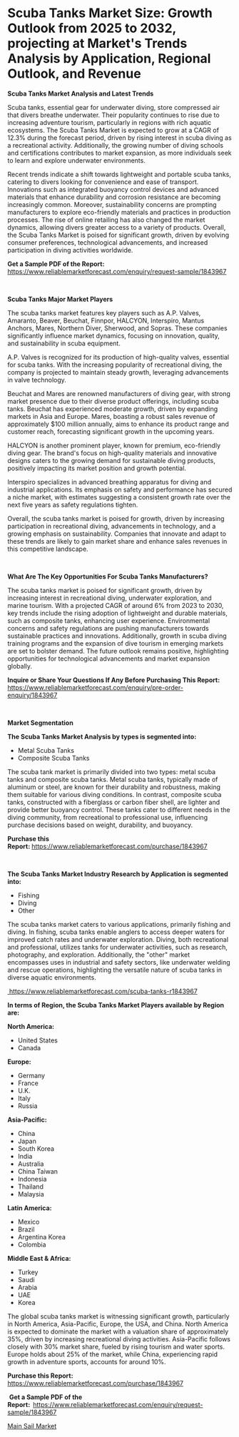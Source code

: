 <p><h1>Scuba Tanks Market Size: Growth Outlook from 2025 to 2032, projecting at Market's Trends Analysis by Application, Regional Outlook, and Revenue</h1></p><p><strong>Scuba Tanks Market Analysis and Latest Trends</strong></p>
<p><p>Scuba tanks, essential gear for underwater diving, store compressed air that divers breathe underwater. Their popularity continues to rise due to increasing adventure tourism, particularly in regions with rich aquatic ecosystems. The Scuba Tanks Market is expected to grow at a CAGR of 12.3% during the forecast period, driven by rising interest in scuba diving as a recreational activity. Additionally, the growing number of diving schools and certifications contributes to market expansion, as more individuals seek to learn and explore underwater environments.</p><p>Recent trends indicate a shift towards lightweight and portable scuba tanks, catering to divers looking for convenience and ease of transport. Innovations such as integrated buoyancy control devices and advanced materials that enhance durability and corrosion resistance are becoming increasingly common. Moreover, sustainability concerns are prompting manufacturers to explore eco-friendly materials and practices in production processes. The rise of online retailing has also changed the market dynamics, allowing divers greater access to a variety of products. Overall, the Scuba Tanks Market is poised for significant growth, driven by evolving consumer preferences, technological advancements, and increased participation in diving activities worldwide.</p></p>
<p><strong>Get a Sample PDF of the Report:&nbsp;</strong> <a href="https://www.reliablemarketforecast.com/enquiry/request-sample/1843967?utm_campaign=2210&utm_medium=2&utm_source=Github&utm_content=ia&utm_term=18022025&utm_id=scuba-tanks">https://www.reliablemarketforecast.com/enquiry/request-sample/1843967</a></p>
<p>&nbsp;</p>
<p><strong>Scuba Tanks Major Market Players</strong></p>
<p><p>The scuba tanks market features key players such as A.P. Valves, Amaranto, Beaver, Beuchat, Finnpor, HALCYON, Interspiro, Mantus Anchors, Mares, Northern Diver, Sherwood, and Sopras. These companies significantly influence market dynamics, focusing on innovation, quality, and sustainability in scuba equipment.</p><p>A.P. Valves is recognized for its production of high-quality valves, essential for scuba tanks. With the increasing popularity of recreational diving, the company is projected to maintain steady growth, leveraging advancements in valve technology.</p><p>Beuchat and Mares are renowned manufacturers of diving gear, with strong market presence due to their diverse product offerings, including scuba tanks. Beuchat has experienced moderate growth, driven by expanding markets in Asia and Europe. Mares, boasting a robust sales revenue of approximately $100 million annually, aims to enhance its product range and customer reach, forecasting significant growth in the upcoming years.</p><p>HALCYON is another prominent player, known for premium, eco-friendly diving gear. The brand's focus on high-quality materials and innovative designs caters to the growing demand for sustainable diving products, positively impacting its market position and growth potential.</p><p>Interspiro specializes in advanced breathing apparatus for diving and industrial applications. Its emphasis on safety and performance has secured a niche market, with estimates suggesting a consistent growth rate over the next five years as safety regulations tighten.</p><p>Overall, the scuba tanks market is poised for growth, driven by increasing participation in recreational diving, advancements in technology, and a growing emphasis on sustainability. Companies that innovate and adapt to these trends are likely to gain market share and enhance sales revenues in this competitive landscape.</p></p>
<p>&nbsp;</p>
<p><strong>What Are The Key Opportunities For Scuba Tanks Manufacturers?</strong></p>
<p><p>The scuba tanks market is poised for significant growth, driven by increasing interest in recreational diving, underwater exploration, and marine tourism. With a projected CAGR of around 6% from 2023 to 2030, key trends include the rising adoption of lightweight and durable materials, such as composite tanks, enhancing user experience. Environmental concerns and safety regulations are pushing manufacturers towards sustainable practices and innovations. Additionally, growth in scuba diving training programs and the expansion of dive tourism in emerging markets are set to bolster demand. The future outlook remains positive, highlighting opportunities for technological advancements and market expansion globally.</p></p>
<p><strong>Inquire or Share Your Questions If Any Before Purchasing This Report:</strong> <a href="https://www.reliablemarketforecast.com/enquiry/pre-order-enquiry/1843967?utm_campaign=2210&utm_medium=2&utm_source=Github&utm_content=ia&utm_term=18022025&utm_id=scuba-tanks">https://www.reliablemarketforecast.com/enquiry/pre-order-enquiry/1843967</a></p>
<p>&nbsp;</p>
<p><strong>Market Segmentation</strong></p>
<p><strong>The Scuba Tanks Market Analysis by types is segmented into:</strong></p>
<p><ul><li>Metal Scuba Tanks</li><li>Composite Scuba Tanks</li></ul></p>
<p><p>The scuba tank market is primarily divided into two types: metal scuba tanks and composite scuba tanks. Metal scuba tanks, typically made of aluminum or steel, are known for their durability and robustness, making them suitable for various diving conditions. In contrast, composite scuba tanks, constructed with a fiberglass or carbon fiber shell, are lighter and provide better buoyancy control. These tanks cater to different needs in the diving community, from recreational to professional use, influencing purchase decisions based on weight, durability, and buoyancy.</p></p>
<p><strong>Purchase this Report:&nbsp;</strong><a href="https://www.reliablemarketforecast.com/purchase/1843967?utm_campaign=2210&utm_medium=2&utm_source=Github&utm_content=ia&utm_term=18022025&utm_id=scuba-tanks">https://www.reliablemarketforecast.com/purchase/1843967</a></p>
<p>&nbsp;</p>
<p><strong>The Scuba Tanks Market Industry Research by Application is segmented into:</strong></p>
<p><ul><li>Fishing</li><li>Diving</li><li>Other</li></ul></p>
<p><p>The scuba tanks market caters to various applications, primarily fishing and diving. In fishing, scuba tanks enable anglers to access deeper waters for improved catch rates and underwater exploration. Diving, both recreational and professional, utilizes tanks for underwater activities, such as research, photography, and exploration. Additionally, the "other" market encompasses uses in industrial and safety sectors, like underwater welding and rescue operations, highlighting the versatile nature of scuba tanks in diverse aquatic environments.</p></p>
<p><a href="https://www.reliablemarketforecast.com/scuba-tanks-r1843967?utm_campaign=2210&utm_medium=2&utm_source=Github&utm_content=ia&utm_term=18022025&utm_id=scuba-tanks">&nbsp;https://www.reliablemarketforecast.com/scuba-tanks-r1843967</a></p>
<p><strong>In terms of Region, the Scuba Tanks Market Players available by Region are:</strong></p>
<p>
    <p> <strong> North America: </strong>
        <ul>
            <li>United States</li>
            <li>Canada</li>
        </ul>
        </p> 
    <p> <strong> Europe: </strong>
        <ul>
            <li>Germany</li>
            <li>France</li>
            <li>U.K.</li>
            <li>Italy</li>
            <li>Russia</li>
        </ul>
        </p> 
    <p> <strong> Asia-Pacific: </strong>
        <ul>
            <li>China</li>
            <li>Japan</li>
            <li>South Korea</li>
            <li>India</li>
            <li>Australia</li>
            <li>China Taiwan</li>
            <li>Indonesia</li>
            <li>Thailand</li>
            <li>Malaysia</li>
        </ul>
        </p> 
    <p> <strong> Latin America: </strong>
        <ul>
            <li>Mexico</li>
            <li>Brazil</li>
            <li>Argentina Korea</li>
            <li>Colombia</li>
        </ul>
        </p> 
    <p> <strong> Middle East & Africa: </strong>
        <ul>
            <li>Turkey</li>
            <li>Saudi</li>
            <li>Arabia</li>
            <li>UAE</li>
            <li>Korea</li>
        </ul>
    </p>
    </p>
<p><p>The global scuba tanks market is witnessing significant growth, particularly in North America, Asia-Pacific, Europe, the USA, and China. North America is expected to dominate the market with a valuation share of approximately 35%, driven by increasing recreational diving activities. Asia-Pacific follows closely with 30% market share, fueled by rising tourism and water sports. Europe holds about 25% of the market, while China, experiencing rapid growth in adventure sports, accounts for around 10%.</p></p>
<p><strong>Purchase this Report: </strong><a href="https://www.reliablemarketforecast.com/purchase/1843967?utm_campaign=2210&utm_medium=2&utm_source=Github&utm_content=ia&utm_term=18022025&utm_id=scuba-tanks">https://www.reliablemarketforecast.com/purchase/1843967</a></p>
<p>&nbsp;<strong>Get a Sample PDF of the Report:&nbsp;&nbsp;</strong><a href="https://www.reliablemarketforecast.com/enquiry/request-sample/1843967?utm_campaign=2210&utm_medium=2&utm_source=Github&utm_content=ia&utm_term=18022025&utm_id=scuba-tanks">https://www.reliablemarketforecast.com/enquiry/request-sample/1843967</a></p>
<p><strong></strong></p>
<p><p><a href="https://github.com/kathiestrine5ty/Market-Research-Report-List-1/blob/main/main-sail-market.md?utm_campaign=2210&utm_medium=2&utm_source=Github&utm_content=ia&utm_term=18022025&utm_id=scuba-tanks">Main Sail Market</a></p></p>